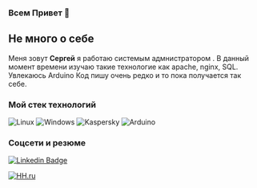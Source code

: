 ### Всем Привет  👋

## Не много о себе 

Меня зовут **Сергей** я работаю системым адмнистратором .
В данный момент времени изучаю такие технологие как apache, nginx, SQL.
Увлекаюсь Arduino
Код пишу очень редко и то пока получается так себе. 


### Мой стек технологий
![Linux](https://img.shields.io/badge/linux-black?logo=Linux)
![Windows](https://img.shields.io/badge/Windows-blue?logo=Windows)
![Kaspersky](https://img.shields.io/badge/-Kaspersky%20-%2338B2AC?logo=Kaspersky)
![Arduino](https://img.shields.io/badge/Ardiuno%20-%2338B2AC.svg?logo=arduino&logoColor=white)


          
          
             

### Соцсети и резюме 
[![Linkedin Badge](https://img.shields.io/badge/-Linkedin-blue?style=flat&logo=Linkedin&logoColor=white)](https://www.linkedin.com/in/sergey-yazykov-b515b2237/)

[![HH.ru](https://img.shields.io/badge/-HeadHunter-blue?style=flat)](https://hh.ru/resume/5f71daa3ff07b3bad40039ed1f41535a764e52)
